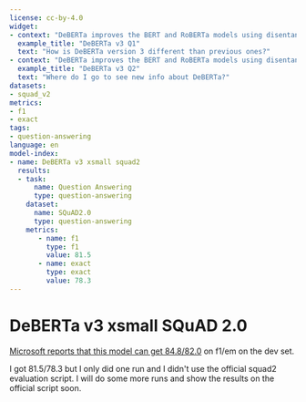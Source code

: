```yaml
---
license: cc-by-4.0
widget:
- context: "DeBERTa improves the BERT and RoBERTa models using disentangled attention and enhanced mask decoder. With those two improvements, DeBERTa out perform RoBERTa on a majority of NLU tasks with 80GB training data. In DeBERTa V3, we further improved the efficiency of DeBERTa using ELECTRA-Style pre-training with Gradient Disentangled Embedding Sharing. Compared to DeBERTa, our V3 version significantly improves the model performance on downstream tasks. You can find more technique details about the new model from our paper. Please check the official repository for more implementation details and updates."
  example_title: "DeBERTa v3 Q1"
  text: "How is DeBERTa version 3 different than previous ones?"
- context: "DeBERTa improves the BERT and RoBERTa models using disentangled attention and enhanced mask decoder. With those two improvements, DeBERTa out perform RoBERTa on a majority of NLU tasks with 80GB training data. In DeBERTa V3, we further improved the efficiency of DeBERTa using ELECTRA-Style pre-training with Gradient Disentangled Embedding Sharing. Compared to DeBERTa, our V3 version significantly improves the model performance on downstream tasks. You can find more technique details about the new model from our paper. Please check the official repository for more implementation details and updates."
  example_title: "DeBERTa v3 Q2"
  text: "Where do I go to see new info about DeBERTa?"
datasets:
- squad_v2
metrics:
- f1
- exact
tags:
- question-answering
language: en
model-index:
- name: DeBERTa v3 xsmall squad2 
  results:
  - task: 
      name: Question Answering
      type: question-answering
    dataset:
      name: SQuAD2.0
      type: question-answering
    metrics:
       - name: f1
         type: f1
         value: 81.5
       - name: exact
         type: exact
         value: 78.3
---
```



# DeBERTa v3 xsmall SQuAD 2.0

[Microsoft reports that this model can get 84.8/82.0](https://huggingface.co/microsoft/deberta-v3-xsmall#fine-tuning-on-nlu-tasks) on f1/em on the dev set. 

I got 81.5/78.3 but I only did one run and I didn't use the official squad2 evaluation script. I will do some more runs and show the results on the official script soon.
